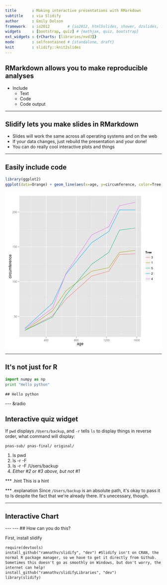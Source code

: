 ```yaml
---
title       : Making interactive presentations with RMarkdown
subtitle    : via Slidify
author      : Emily Dolson
framework   : io2012        # {io2012, html5slides, shower, dzslides, ...}
widgets     : [bootstrap, quiz] # {mathjax, quiz, bootstrap}
ext_widgets : {rCharts: [libraries/nvd3]}
mode        : selfcontained # {standalone, draft}
knit        : slidify::knit2slides
---
```

## RMarkdown allows you to make reproducible analyses

- Include 
  - Text 
  - Code
  - Code output

---
## Slidify lets you make slides in RMarkdown

- Slides will work the same across all operating systems and on the web
- If your data changes, just rebuild the presentation and your done!
- You can do really cool interactive plots and things 

---
## Easily include code

```r
library(ggplot2)
ggplot(data=Orange) + geom_line(aes(x=age, y=circumference, color=Tree))
```

![plot of chunk unnamed-chunk-1](assets/fig/unnamed-chunk-1-1.png) 

---
## It's not just for R


```python
import numpy as np
print "Hello python"
```

```
## Hello python
```

--- &radio
## Interactive quiz widget
If `pwd` displays `/Users/backup`, and `-r` tells `ls` to display things in reverse order, what command will display:
```
pnas-sub/ pnas-final/ original/
```
1. ls pwd
2. ls -r -F
3. ls -r -F /Users/backup
4. _Either #2 or #3 above, but not #1_

*** .hint
This is a hint

*** .explanation
Since `/Users/backup` is an absolute path, it's okay to pass it to ls despite the fact that we're already there. It's unecessary, though.

--- 
## Interactive Chart


<div id = 'chart1' class = 'rChart nvd3'></div>
<script type='text/javascript'>
 $(document).ready(function(){
      drawchart1()
    });
    function drawchart1(){  
      var opts = {
 "dom": "chart1",
"width":    800,
"height":    400,
"x": "Hair",
"y": "Freq",
"group": "Eye",
"type": "multiBarChart",
"id": "chart1" 
},
        data = [
 {
 "Hair": "Black",
"Eye": "Brown",
"Sex": "Male",
"Freq":             32 
},
{
 "Hair": "Brown",
"Eye": "Brown",
"Sex": "Male",
"Freq":             53 
},
{
 "Hair": "Red",
"Eye": "Brown",
"Sex": "Male",
"Freq":             10 
},
{
 "Hair": "Blond",
"Eye": "Brown",
"Sex": "Male",
"Freq":              3 
},
{
 "Hair": "Black",
"Eye": "Blue",
"Sex": "Male",
"Freq":             11 
},
{
 "Hair": "Brown",
"Eye": "Blue",
"Sex": "Male",
"Freq":             50 
},
{
 "Hair": "Red",
"Eye": "Blue",
"Sex": "Male",
"Freq":             10 
},
{
 "Hair": "Blond",
"Eye": "Blue",
"Sex": "Male",
"Freq":             30 
},
{
 "Hair": "Black",
"Eye": "Hazel",
"Sex": "Male",
"Freq":             10 
},
{
 "Hair": "Brown",
"Eye": "Hazel",
"Sex": "Male",
"Freq":             25 
},
{
 "Hair": "Red",
"Eye": "Hazel",
"Sex": "Male",
"Freq":              7 
},
{
 "Hair": "Blond",
"Eye": "Hazel",
"Sex": "Male",
"Freq":              5 
},
{
 "Hair": "Black",
"Eye": "Green",
"Sex": "Male",
"Freq":              3 
},
{
 "Hair": "Brown",
"Eye": "Green",
"Sex": "Male",
"Freq":             15 
},
{
 "Hair": "Red",
"Eye": "Green",
"Sex": "Male",
"Freq":              7 
},
{
 "Hair": "Blond",
"Eye": "Green",
"Sex": "Male",
"Freq":              8 
} 
]
  
      if(!(opts.type==="pieChart" || opts.type==="sparklinePlus" || opts.type==="bulletChart")) {
        var data = d3.nest()
          .key(function(d){
            //return opts.group === undefined ? 'main' : d[opts.group]
            //instead of main would think a better default is opts.x
            return opts.group === undefined ? opts.y : d[opts.group];
          })
          .entries(data);
      }
      
      if (opts.disabled != undefined){
        data.map(function(d, i){
          d.disabled = opts.disabled[i]
        })
      }
      
      nv.addGraph(function() {
        var chart = nv.models[opts.type]()
          .width(opts.width)
          .height(opts.height)
          
        if (opts.type != "bulletChart"){
          chart
            .x(function(d) { return d[opts.x] })
            .y(function(d) { return d[opts.y] })
        }
          
         
        
          
        

        
        
        
      
       d3.select("#" + opts.id)
        .append('svg')
        .datum(data)
        .transition().duration(500)
        .call(chart);

       nv.utils.windowResize(chart.update);
       return chart;
      });
    };
</script>
---
--- 
## How can you do this?

First, install slidify

```
require(devtools)
install_github("ramnathv/slidify", "dev") #Slidify isn't on CRAN, the normal R package manager, so we have to get it directly from Github. Sometimes this doesn't go as smoothly on Windows, but don't worry, the internet can help!
install_github("ramnathv/slidifyLibraries", "dev")
library(slidify)
```
